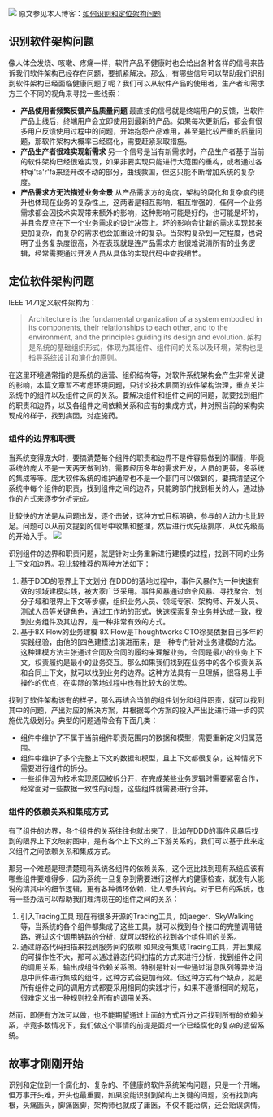 ![](./_image/如何识别和定位架构问题.jpeg)
原文参见本人博客：[如何识别和定位架构问题](https://www.maguangguang.xyz/identify-and-locate-software-architecture-issues)

## 识别软件架构问题
像人体会发烧、咳嗽、疼痛一样，软件产品不健康时也会给出各种各样的信号来告诉我们软件架构已经存在问题，要抓紧解决。那么，有哪些信号可以帮助我们识别到软件架构已经面临健康问题了呢？我们可以从软件产品的使用者，生产者和需求方三个不同的视角来寻找一些线索：
- **产品使用者频繁反馈产品质量问题**
	最直接的信号就是终端用户的反馈，当软件产品上线后，终端用户会立即使用到最新的产品。如果每次更新后，都会有很多用户反馈使用过程中的问题，开始抱怨产品难用，甚至是比较严重的质量问题，那软件架构大概率已经腐化，需要赶紧采取措施。
- **产品生产者很难实现新需求**
	另一个信号是当有新需求时，产品生产者基于当前的软件架构已经很难实现，如果非要实现只能进行大范围的重构，或者通过各种qi'ta'r'fa来绕开改不动的部分，曲线救国，但这只能不断增加系统的复杂度。
- **产品需求方无法描述业务全景**
	从产品需求方的角度，架构的腐化和复杂度的提升也体现在业务的复杂性上，这两者是相互影响，相互增强的，任何一个业务需求都会因技术实现带来额外的影响，这种影响可能是好的，也可能是坏的，并且会反应在下一个业务需求的设计决策上。坏的影响会让新的需求实现起来更加复杂，而复杂的需求也会加重设计的复杂。当架构复杂到一定程度，也说明了业务复杂度很高，外在表现就是连产品需求方也很难说清所有的业务逻辑，经常需要通过开发人员从具体的实现代码中查找细节。

## 定位软件架构问题
IEEE 1471定义软件架构为：
> Architecture is the fundamental organization of a system embodied in its components, their relationships to each other, and to the environment, and the principles guiding its design and evolution.
> 架构是系统的基础组织形式，体现为其组件、组件间的关系以及环境，架构也是指导系统设计和演化的原则。

在这里环境通常指的是系统的运营、组织结构等，对软件系统架构会产生非常关键的影响，本篇文章暂不考虑环境问题，只讨论技术层面的软件架构治理，重点关注系统中的组件以及组件之间的关系。要解决组件和组件之间的问题，就要找到组件的职责和边界，以及各组件之间依赖关系和应有的集成方式，并对照当前的架构实现成的样子，找到病因，对症施药。

### 组件的边界和职责
当系统变得庞大时，要搞清楚每个组件的职责和边界不是件容易做到的事情，毕竟系统的庞大不是一天两天做到的，需要经历多年的需求开发，人员的更替，多系统的集成等等。庞大软件系统的维护通常也不是一个部门可以做到的，要搞清楚这个系统中每个组件的职责，找到组件之间的边界，只能跨部门找到相关的人，通过协作的方式来逐步分析完成。

比较快的方法是从问题出发，逐个击破，这种方式目标明确，参与的人动力也比较足。问题可以从前文提到的信号中收集和整理，然后进行优先级排序，从优先级高的开始入手。
![](./_image/业务建模.jpg)

识别组件的边界和职责问题，就是针对业务重新进行建模的过程，找到不同的业务上下文和边界。我比较推荐的两种方法如下：
1. 基于DDD的限界上下文划分
	在DDD的落地过程中，事件风暴作为一种快速有效的领域建模实践，被大家广泛采用。事件风暴通过命令风暴、寻找聚合、划分子域和限界上下文等步骤，组织业务人员、领域专家、架构师、开发人员、测试人员等关键角色，通过工作坊的形式，快速探索复杂业务并达成一致，找到业务组件及其边界，是一种非常有效的方式。
2. 基于8X Flow的业务建模
	8X Flow是Thoughtworks CTO徐昊依据自己多年的实践经验，由他的[四色建模法]演进而来，是一种专门针对业务建模的方法。这种建模方法主张通过合同及合同的履约来理解业务，合同是最小的业务上下文，权责履约是最小的业务交互。那么如果我们找到在业务中的各个权责关系和合同上下文，就可以找到业务的边界。这种方法具有一旦理解，很容易上手操作的优点，在实际的落地过程中也有比较大的优势。

找到了软件架构该有的样子，那么再结合当前的组件划分和组件职责，就可以找到其中的问题，产出对应的解决方案，并根据每个方案的投入产出比进行进一步的实施优先级划分。典型的问题通常会有下面几类：
- 组件中维护了不属于当前组件职责范围内的数据和模型，需要重新定义归属范围。
- 组件中维护了多个完整上下文的数据和模型，且上下文都很复杂，这种情况下需要进行组件的拆分。
- 一些组件因为技术实现原因被拆分开，在完成某些业务逻辑时需要紧密合作，经常面对一些数据一致性的问题，这些组件就需要进行合并。

### 组件的依赖关系和集成方式
有了组件的边界，各个组件的关系往往也就出来了，比如在DDD的事件风暴后找到的限界上下文映射图中，是有各个上下文的上下游关系的，我们可以基于此来定义组件之间依赖关系和集成方式。

那另一个难题是理清楚现有系统各组件的依赖关系，这个远比找到现有系统应该有哪些组件要难得多，因为系统一旦复杂到需要进行这样大的健康检查，就没有人能说的清其中的细节逻辑，更有各种循环依赖，让人晕头转向。对于已有的系统，也有一些办法可以帮助我们理清现在的组件之间的关系：
1. 引入Tracing工具
	现在有很多开源的Tracing工具，如jaeger、SkyWalking等，当系统的各个组件都集成了这些工具，就可以找到各个接口的完整调用链路，通过这个调用链路的分析，就可以轻松的找到各个组件间的关系。
2. 通过静态代码扫描来找到服务间的依赖
	如果没有集成Tracing工具，并且集成的可操作性不大，那可以通过静态代码扫描的方式来进行分析，找到组件之间的调用关系，输出成组件依赖关系图。特别是针对一些通过消息队列等异步消息中间件进行集成的组件，这种方式会更加有效。但这种方式有个缺点，就是所有组件之间的调用方式都要采用相同的实践才行，如果不遵循相同的规范，很难定义出一种规则找全所有的调用关系。

然而，即便有方法可以做，也不能期望通过上面的方式百分之百找到所有的依赖关系，毕竟多数情况下，我们做这个事情的前提是面对一个已经腐化的复杂的遗留系统。

## 故事才刚刚开始
识别和定位到一个腐化的、复杂的、不健康的软件系统架构问题，只是一个开端，但万事开头难，开头也最重要，如果没能识别到架构上关键的问题，没有找到病根，头痛医头，脚痛医脚，架构师也就成了庸医，不仅不能治病，还会贻误病情。
